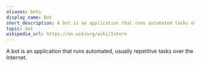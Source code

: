 ```yaml
---
aliases: bots
display_name: Bot
short_description: A bot is an application that runs automated tasks over the Internet.
topic: bot
wikipedia_url: https://en.wikiorg/wiki/Intern
---
```

A bot is an application that runs automated, usually repetitive tasks over the Internet.
